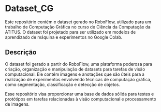 # Dataset_CG
Este repositório contém o dataset gerado no RoboFlow, utilizado para um trabalho de Computação Gráfica no curso de Ciência da Computação da ATITUS. O dataset foi projetado para ser utilizado em modelos de aprendizado de máquina e experimentos no Google Colab.

## Descrição
O dataset foi gerado a partir do RoboFlow, uma plataforma poderosa para criação, organização e manipulação de datasets para tarefas de visão computacional. Ele contém imagens e anotações que são úteis para a realização de experimentos envolvendo técnicas de computação gráfica, como segmentação, classificação e detecção de objetos.

Esse repositório visa proporcionar uma base de dados sólida para testes e protótipos em tarefas relacionadas à visão computacional e processamento de imagens.
